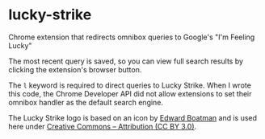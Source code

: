 # lucky-strike
Chrome extension that redirects omnibox queries to Google's "I'm Feeling Lucky"

The most recent query is saved, so you can view full search results by clicking the extension's browser button.

The `l` keyword is required to direct queries to Lucky Strike. When I wrote this code, the Chrome Developer API did not allow extensions to set their omnibox handler as the default search engine.

The Lucky Strike logo is based on an icon by [Edward Boatman](http://thenounproject.com/edward) and is used here under [Creative Commons – Attribution (CC BY 3.0)](http://creativecommons.org/licenses/by/3.0/us/).